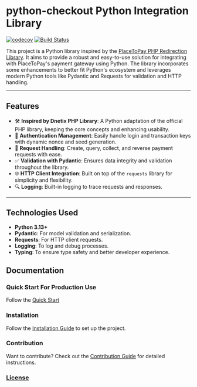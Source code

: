 # **python-checkout Python Integration Library**

[![codecov](https://codecov.io/github/andrextor/python-checkout/graph/badge.svg?token=XPxrdb1Q2M)](https://codecov.io/github/andrextor/python-checkout)
[![Build Status](https://github.com/andrextor/python-checkout/actions/workflows/python-app.yml/badge.svg)](https://github.com/andrextor/python-checkout/actions)

This project is a Python library inspired by the [PlaceToPay PHP Redirection Library](https://github.com/dnetix/redirection). It aims to provide a robust and easy-to-use solution for integrating with PlaceToPay's payment gateway using Python. The library incorporates some enhancements to better fit Python's ecosystem and leverages modern Python tools like Pydantic and Requests for validation and HTTP handling.

---

## **Features**

- 🛠 **Inspired by Dnetix PHP Library**: A Python adaptation of the official PHP library, keeping the core concepts and enhancing usability.
- 🔑 **Authentication Management**: Easily handle login and transaction keys with dynamic nonce and seed generation.
- 📡 **Request Handling**: Create, query, collect, and reverse payment requests with ease.
- ✅ **Validation with Pydantic**: Ensures data integrity and validation throughout the library.
- 🌐 **HTTP Client Integration**: Built on top of the `requests` library for simplicity and flexibility.
- 🔍 **Logging**: Built-in logging to trace requests and responses.

---

## **Technologies Used**

- **Python 3.13+**
- **Pydantic**: For model validation and serialization.
- **Requests**: For HTTP client requests.
- **Logging**: To log and debug processes.
- **Typing**: To ensure type safety and better developer experience.

## Documentation

### Quick Start For Production Use

Follow the [Quick Start](https://github.com/andrextor/python-checkout/wiki/Quick-Start)

### Installation

Follow the [Installation Guide](https://github.com/andrextor/python-checkout/wiki/Installation) to set up the project.

### Contribution

Want to contribute? Check out the [Contribution Guide](https://github.com/andrextor/python-checkout/wiki/Contribution-Guidehttps://github.com/andrextor/python-checkout/wiki/Contribution) for detailed instructions.

### [License](https://github.com/andrextor/python-checkout/LICENSE.txt)
